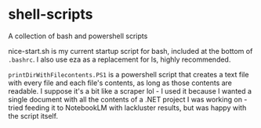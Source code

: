# shell-scripts
A collection of bash and powershell scripts

nice-start.sh is my current startup script for bash, included at the bottom of `.bashrc`.
I also use eza as a replacement for ls, highly recommended.

`printDirWithFilecontents.PS1` is a powershell script that creates a text file with every file and each file's contents, as long as those contents are readable. I suppose it's a bit like a scraper lol - I used it because I wanted a single document with all the contents of a .NET project I was working on - tried feeding it to NotebookLM with lackluster results, but was happy with the script itself.
